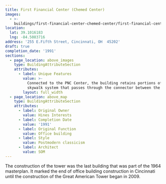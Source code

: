 ```yaml
---
title: First Financial Center (Chemed Center)
images:
  - >-
    buildings/first-financial-center-chemed-center/first-financial-center-chemed-center-0_cfjzpv
location:
  lat: 39.1016183
  lng: -84.5083716
address: '255 E.Fifth Street, Cincinnati, OH  45202'
draft: true
completion_date: '1991'
sections:
  - page_location: above_images
    type: BuildingAttributeSection
    attributes:
      - label: Unique Features
        value: >-
          Connected to the PNC Center, the building retains portions of the old
          skywalk system that passes through the connector between the towers.
        layout: full_width
  - page_location: above_map
    type: BuildingAttributeSection
    attributes:
      - label: Original Owner
        value: Hines Interests
      - label: Completion Date
        value: '1991'
      - label: Original Function
        value: Office building
      - label: Style
        value: Postmodern classicism
      - label: Architect
        value: SOM
---
```


The construction of the tower was the last building that was part of the 1964 masterplan. It marked the end of office building construction in Cincinnati until the construction of the Great American Tower began in 2009.

